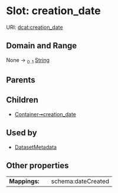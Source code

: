 
# Slot: creation_date




URI: [dcat:creation_date](http://www.w3.org/ns/dcat#creation_date)


## Domain and Range

None &#8594;  <sub>0..1</sub> [String](types/String.md)

## Parents


## Children

 *  [Container➞creation_date](Container_creation_date.md)

## Used by

 * [DatasetMetadata](DatasetMetadata.md)

## Other properties

|  |  |  |
| --- | --- | --- |
| **Mappings:** | | schema:dateCreated |

